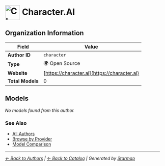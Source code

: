 # <img src="https://raw.githubusercontent.com/agentstation/starmap/master/internal/embedded/logos/character.svg" alt="Character.AI logo" width="48" height="48" style="vertical-align: middle;"> Character.AI
  
  
  
## Organization Information
  
| Field | Value |
|---------|---------|
| **Author ID** | `character` |
| **Type** | 🌍 Open Source |
| **Website** | [https://character.ai](https://character.ai) |
| **Total Models** | 0 |

  
## Models
  
*No models found from this author.*
  
### See Also
  
- [All Authors](../)
- [Browse by Provider](../../providers/)
- [Model Comparison](../../models/)
  
---
*_[← Back to Authors](../) | [← Back to Catalog](../../) | Generated by [Starmap](https://github.com/agentstation/starmap)_*